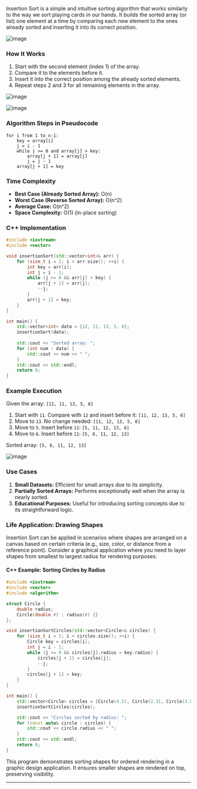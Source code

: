 
Insertion Sort is a simple and intuitive sorting algorithm that works similarly to the way we sort playing cards in our hands. It builds the sorted array (or list) one element at a time by comparing each new element to the ones already sorted and inserting it into its correct position.

![image](https://github.com/user-attachments/assets/bef9c66f-c344-4e2f-9a87-e222a0452922)
### **How It Works**
1. Start with the second element (index 1) of the array.
2. Compare it to the elements before it.
3. Insert it into the correct position among the already sorted elements.
4. Repeat steps 2 and 3 for all remaining elements in the array.

![image](https://github.com/user-attachments/assets/ee093741-165c-4056-827e-0afb2aee5cb8)


![image](https://github.com/user-attachments/assets/c2b8a562-f3f0-4687-99a3-ed2359c9d7bb)

### **Algorithm Steps in Pseudocode**
```
for i from 1 to n-1:
    key = array[i]
    j = i - 1
    while j >= 0 and array[j] > key:
        array[j + 1] = array[j]
        j = j - 1
    array[j + 1] = key
```

### **Time Complexity**
- **Best Case (Already Sorted Array):** O(n)
- **Worst Case (Reverse Sorted Array):** O(n^2)
- **Average Case:** O(n^2)
- **Space Complexity:** O(1) (in-place sorting)

### **C++ Implementation**
```cpp
#include <iostream>
#include <vector>

void insertionSort(std::vector<int>& arr) {
    for (size_t i = 1; i < arr.size(); ++i) {
        int key = arr[i];
        int j = i - 1;
        while (j >= 0 && arr[j] > key) {
            arr[j + 1] = arr[j];
            --j;
        }
        arr[j + 1] = key;
    }
}

int main() {
    std::vector<int> data = {12, 11, 13, 5, 6};
    insertionSort(data);
    
    std::cout << "Sorted array: ";
    for (int num : data) {
        std::cout << num << " ";
    }
    std::cout << std::endl;
    return 0;
}
```

### **Example Execution**
Given the array: `[12, 11, 13, 5, 6]`
1. Start with `11`. Compare with `12` and insert before it: `[11, 12, 13, 5, 6]`
2. Move to `13`. No change needed: `[11, 12, 13, 5, 6]`
3. Move to `5`. Insert before `11`: `[5, 11, 12, 13, 6]`
4. Move to `6`. Insert before `11`: `[5, 6, 11, 12, 13]`

Sorted array: `[5, 6, 11, 12, 13]`

![image](https://github.com/user-attachments/assets/4fd36863-d956-489a-9532-f245bcd6ffe1)

### **Use Cases**
1. **Small Datasets:** Efficient for small arrays due to its simplicity.
2. **Partially Sorted Arrays:** Performs exceptionally well when the array is nearly sorted.
3. **Educational Purposes:** Useful for introducing sorting concepts due to its straightforward logic.

### **Life Application: Drawing Shapes**
Insertion Sort can be applied in scenarios where shapes are arranged on a canvas based on certain criteria (e.g., size, color, or distance from a reference point). Consider a graphical application where you need to layer shapes from smallest to largest radius for rendering purposes:

#### **C++ Example: Sorting Circles by Radius**
```cpp
#include <iostream>
#include <vector>
#include <algorithm>

struct Circle {
    double radius;
    Circle(double r) : radius(r) {}
};

void insertionSortCircles(std::vector<Circle>& circles) {
    for (size_t i = 1; i < circles.size(); ++i) {
        Circle key = circles[i];
        int j = i - 1;
        while (j >= 0 && circles[j].radius > key.radius) {
            circles[j + 1] = circles[j];
            --j;
        }
        circles[j + 1] = key;
    }
}

int main() {
    std::vector<Circle> circles = {Circle(4.5), Circle(2.3), Circle(3.8), Circle(1.2)};
    insertionSortCircles(circles);

    std::cout << "Circles sorted by radius: ";
    for (const auto& circle : circles) {
        std::cout << circle.radius << " ";
    }
    std::cout << std::endl;
    return 0;
}
```

This program demonstrates sorting shapes for ordered rendering in a graphic design application. It ensures smaller shapes are rendered on top, preserving visibility.

---
